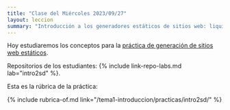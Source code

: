```yaml
---
title: "Clase del Miércoles 2023/09/27"
layout: leccion
summary: "Introducción a los generadores estáticos de sitios web: liquid, layouts, collections"
---
```


Hoy estudiaremos los conceptos para la [práctica de generación de sitios web estáticos]({{site.baseurl}}/tema1-introduccion/practicas/intro2sd/).

Repositorios de los estudiantes: {% include link-repo-labs.md lab="intro2sd" %}. 

Esta es la rúbrica de la práctica:

{% include rubrica-of.md link="/tema1-introduccion/practicas/intro2sd/" %}